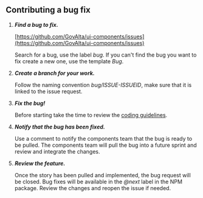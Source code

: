 ## Contributing a bug fix

1. **_Find a bug to fix._**

   [https://github.com/GovAlta/ui-components/issues](https://github.com/GovAlta/ui-components/issues)

   Search for a bug, use the label _bug_. If you can't find the bug you want to fix create a new one, use the template _Bug_.

2. **_Create a branch for your work._**

   Follow the naming convention _bug/ISSUE-ISSUEID_, make sure that it is linked to the issue request.

3. **_Fix the bug!_**

   Before starting take the time to review the [coding guidelines](coding_standards.md).

4. **_Notify that the bug has been fixed._**

   Use a comment to notify the components team that the bug is ready to be pulled. The components team will pull the bug into a future sprint and review and integrate the changes.

5. **_Review the feature._**

   Once the story has been pulled and implemented, the bug request will be closed. Bug fixes will be available in the _@next_ label in the NPM package. Review the changes and reopen the issue if needed.
